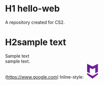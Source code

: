 # H1 hello-web
A repository created for CS2.
# H2sample text
   Sample text  
   sample text.  
(https://www.google.com)
Inline-style: 
![alt text](https://github.com/adam-p/markdown-here/raw/master/src/common/images/icon48.png "Logo Title Text 1")

